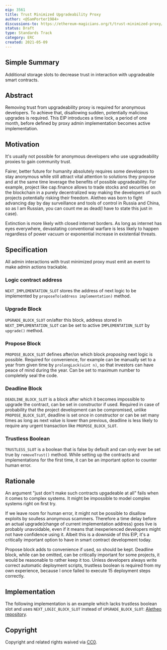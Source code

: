 ```yaml
---
eip: 3561
title: Trust Minimized Upgradeability Proxy
author: <@SamPorter1984>
discussions-to: https://ethereum-magicians.org/t/trust-minimized-proxy/5742
status: Draft
type: Standards Track
category: ERC
created: 2021-05-09
---
```


## Simple Summary
Additional storage slots to decrease trust in interaction with upgradeable smart contracts.

## Abstract
Removing trust from upgradeability proxy is required for anonymous developers. To achieve that, disallowing sudden, potentially malicious upgrades is required. This EIP introduces a time lock, a period of one month, before defined by proxy admin implementation becomes active implementation.

## Motivation
It's usually not possible for anonymous developers who use upgradeability proxies to gain community trust.

Fairer, better future for humanity absolutely requires some developers to stay anonymous while still attract vital attention to solutions they propose and at the same time leverage the benefits of possible upgradeability. For example, project like cap.finance allows to trade stocks and securities on the blockchain in a purely decentralized way making the developers of such projects potentially risking their freedom. Aletheo was born to fight advancing day by day surveillance and tools of control in Russia and China, so as I am Russian, you can count me as dead(I have to state this just in case).

Extinction is more likely with closed internet borders. As long as internet has eyes everywhere, devastating conventional warfare is less likely to happen regardless of power vacuum or exponential increase in existential threats.

## Specification

All admin interactions with trust minimized proxy must emit an event to make admin actions trackable. 

### Logic contract address

`NEXT_IMPLEMENTATION_SLOT` stores the address of next logic to be implemented by `proposeTo(address implementation)` method.

### Upgrade Block

`UPGRADE_BLOCK_SLOT` on/after this block, address stored in `NEXT_IMPLEMENTATION_SLOT` can be set to active `IMPLEMENTATION_SLOT` by `upgrade()` method.

### Propose Block

`PROPOSE_BLOCK_SLOT` defines after/on which block *proposing* next logic is possible. Required for convenience, for example can be manually set to a year from given time by `prolongLock(uint n)`, so that investors can have peace of mind during the year. Can be set to maximum number to completely seal the code.

### Deadline Block
`DEADLINE_BLOCK_SLOT` is a block after which it becomes impossible to upgrade the contract, can be set in constructor if used. Required in case of probability that the project development can be compromised, unlike `PROPOSE_BLOCK_SLOT`, deadline is set once in constructor or can be set many times as long as next value is lower than previous, deadline is less likely to require any urgent transaction like `PROPOSE_BLOCK_SLOT`.

### Trustless Boolean
`TRUSTLESS_SLOT` is a boolean that is false by default and can only ever be set true by `removeTrust()` method. While setting up the contracts and implementations for the first time, it can be an important option to counter human error.

## Rationale
An argument "just don't make such contracts upgadeable at all" fails when it comes to complex systems. It might be impossible to model complex systems right on first try.

If we leave room for human error, it might not be possible to disallow exploits by soulless anonymous scammers. Therefore a time delay before an actual upgrade(change of current implementation address) goes live is probably unavoidable, even if it means that inexperienced developers might not have confidence using it. Albeit this is a downside of this EIP, it's a critically important option to have in smart contract development today.

Propose block adds to convenience if used, so should be kept. Deadline block, while can be omitted, can be critically important for some projects, it would be reasonable to rather keep it too. Unless developers always write correct automatic deployment scripts, trustless boolean is required from my own experience, because I once failed to execute 15 deployment steps correctly.


## Implementation
The following implementation is an example which lacks trustless boolean slot and uses `NEXT_LOGIC_BLOCK_SLOT` instead of `UPGRADE_BLOCK_SLOT`: [Aletheo repository](https://github.com/SamPorter1984/Aletheo/blob/e52a19fd4f012a3ec2edadf112c9fc6b5ff843e0/contracts/TrustMinimizedProxy.sol).

## Copyright
Copyright and related rights waived via [CC0](https://creativecommons.org/publicdomain/zero/1.0/).
